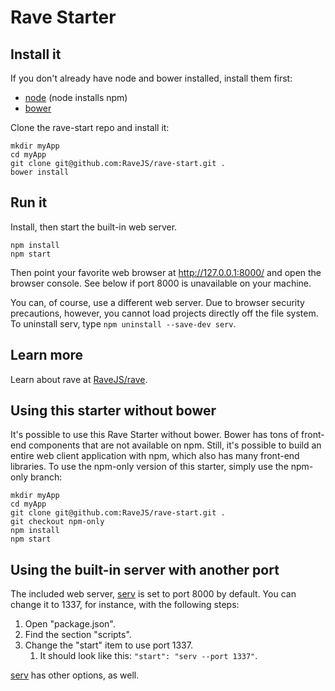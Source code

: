 # Rave Starter


## Install it

If you don't already have node and bower installed, install them first:

- [node](http://nodejs.org/) (node installs npm)
- [bower](http://bower.io/)

Clone the rave-start repo and install it:

```
mkdir myApp
cd myApp
git clone git@github.com:RaveJS/rave-start.git .
bower install
```


## Run it

Install, then start the built-in web server.

```
npm install
npm start
```

Then point your favorite web browser at http://127.0.0.1:8000/ and open
the browser console.  See below if port 8000 is unavailable on your machine.

You can, of course, use a different web server.  Due to browser security
precautions, however, you cannot load projects directly off the file system.
To uninstall serv, type `npm uninstall --save-dev serv`.


## Learn more

Learn about rave at [RaveJS/rave](https://github.com/RaveJS/rave).


## Using this starter without bower

It's possible to use this Rave Starter without bower.  Bower has tons of
front-end components that are not available on npm.  Still, it's possible to
build an entire web client application with npm, which also has many
front-end libraries.  To use the npm-only version of this starter, simply
use the npm-only branch:

```
mkdir myApp
cd myApp
git clone git@github.com:RaveJS/rave-start.git .
git checkout npm-only
npm install
npm start
```


## Using the built-in server with another port

The included web server, [serv](https://github.com/scothis/serv) is set to port
8000 by default.  You can change it to 1337, for instance, with the following
steps:

1. Open "package.json".
1. Find the section "scripts".
1. Change the "start" item to use port 1337.
	1. It should look like this: `"start": "serv --port 1337"`.

[serv](https://github.com/scothis/serv) has other options, as well.
